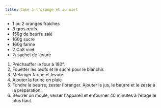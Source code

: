 ```yaml
---
title: Cake à l'orange et au miel
---
```


-   1 ou 2 oranges fraiches
-   3 gros œufs
-   150g de beurre salé
-   160g sucre
-   160g farine
-   2 CaS miel
-   ½ sachet de levure

1.  Préchauffer le four à 180°.
2.  Fouetter les œufs et le sucre pour le blanchir.
3.  Mélanger farine et levure.
4.  Ajouter la farine en pluie
5.  Fondre le beurre, zester l'oranger. Ajouter le jus, le beurre et le
    zeste à la préparation.
6.  Beurrer un moule, verser l'appareil et enfourner 40 minutes à
    l'étage le plus haut.
